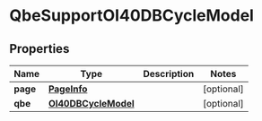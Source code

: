 
# QbeSupportOI40DBCycleModel

## Properties
Name | Type | Description | Notes
------------ | ------------- | ------------- | -------------
**page** | [**PageInfo**](PageInfo.md) |  |  [optional]
**qbe** | [**OI40DBCycleModel**](OI40DBCycleModel.md) |  |  [optional]




